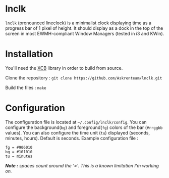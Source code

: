 # lnclk
`lnclk` (pronounced lineclock) is a minimalist clock displaying time as a progress bar of 1 pixel of height.
It should display as a dock in the top of the screen in most EWMH-compliant Window Managers (tested in i3 and KWin).

# Installation
You'll need the [XCB](https://xcb.freedesktop.org/) library in order to build from source.

Clone the repository : 
`git clone https://github.com/Askrenteam/lnclk.git`

Build the files :
`make`

# Configuration
The configuration file is located at `~/.config/lnclk/config`.
You can configure the background(`bg`) and foreground(`fg`) colors of the bar (`#rrggbb` values).
You can also configure the time unit (`tu`) displayed (seconds, minutes, hours). Default is seconds.
Example configuration file : 
```
fg = #906010
bg = #101010
tu = minutes
```
_**Note :** spaces count around the '='. This is a known limitation I'm working on._
